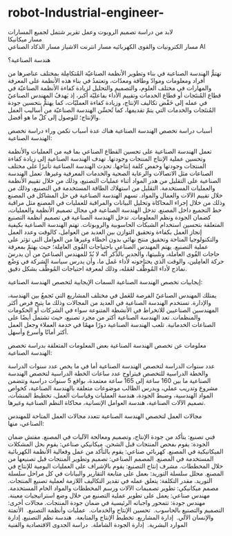# robot-Industrial-engineer-

لابد  من  دراسة  تصميم  الروبوت  وعمل تقرير شتمل  لجميع المسارات    
مسار   ميكانيكا  
مسار  الكترونيات والقوى الكهربائيه 
مسار انترنت الاشياز
مسار الذكاد الصناعي  AI


هندسة الصناعية؟

تهتمُّ الهندسة الصناعية في بناء وتطوير الأنظمة الصناعيّة المُتكامِلة بمختلف عناصرها من أفراد ومعلومات وموادّ وطاقة ومعدّات، وتعتمدُ في بناء هذه الأنظمة على المعرفة والمهارات في مختلف العلوم، والتصميم والتحليل لزيادة كفاءة الأنظمة الصناعيّة في قطاع المُنتَجات أو قطاع الخدمات وتقييم الأداء بفاعليّة أكبر، إذ يَهدفُ المهندس الصناعيّ في عمله إلى خَفْض تكاليف الإنتاج، وزيادة كفاءة العمليّات، كما يهتمُّ بتحسين جودة المُنتَجات والخدمات التي يتمّ تقديمها، كما تُحسِّن الهندسة الصناعيّة من أساليب العمل والإنتاج؛ للوصول إلى كلّ ما هو أفضل.



أسباب دراسة تخصص الهندسة الصناعية
هناك عدة أسباب تكمن وراء دراسة تخصص الهندسة الصناعية:

تعمل الهندسة الصناعية على تحسين القطاع الصناعي بما فيه من العمليات والأنظمة وتحسين عملية الإنتاج المنتجات وجودتها.
تهدف الهندسة الصناعية إلى زيادة كفاءة المنتجات وجودتها وخفض كلفة إنتاجها.
تحدِث الهندسة الصناعية تأثيرًا على مختلف الصناعات مثل الاتصالات والرعاية الصحية والخدمات المعرفية وغيرها.
تعمل الهندسة الصناعية على التقليل من هدر المواد أثناء عمليات التصنيع، وذلك من خلال تقييم الأنظمة والعمليات المستخدمة.
التقليل من استهلاك الطاقة المستخدمة في التصنيع، وذلك من خلال تقييم الآلات والعمال والمواد.
تسهم الهندسة الصناعية في حل المشاكل في المصنع وذلك من خلال إجراء المحاكاة وتحليل البيانات والمراقبة للعمليات في المصنع مثل مراقبة خط التجميع داخل المصنع.
تدخل الهندسة الصناعية في مجال تصميم الأنظمة والعمليات، كضمان الجودة ونظم المعلومات.
تدخل الهندسة الصناعية في تصميم أنظمة التصنيع المتعلقة بتحسين استخدام الشبكات الحاسوبية والروبوتات.
تهتم الهندسة الصناعية بكيفية إنجاز العمل بكفاءة وتحقيق التوازن بين العديد من العوامل، كالوقت وعدد العمل والتكنولوجيا المتاحة وتحقيق منتج نهائي بدون أخطاء وغيرها من العوامل التي تؤثر على عملية التصنيع.
يهتم المهندس الصناعي باحتياجات القُوى العامِلة؛ حيث يهتمّ بمعرفة حاجات القُوى العاملة، وتلبيتها، والجدير بالذِّكر أنّه لا بُدّ للمهندس الصناعيّ من أن يدرسَ حركة العامِلين، والوقت الذي يحتاجونه لأداء عَمل ما، وأن يدرس سياسة الشركة في وَضْع نماذج لأداء المُوظَّف لعَمَله، وذلك لمعرفة احتياجات المُوظَّف بشكل دقيق.


إيجابيات تخصص الهندسة الصناعية
السمات الإيجابية لتخصص الهندسة الصناعية:

يمتلك المهندس الصناعيّ الفرصة للعَمل في مختلف المشاريع التي تَجمعُ بين الهندسة، والإدارة.
تستخدم الهندسة الصناعية في العديد من المجالات وذلك ما يتيح فرص أكثر المهندسين الصناعيين للانخراط في الأنشطة المتنوعة سواء في الشركات أو الحكومات والمنظمات.
تعد الهندسة الصناعية أكثر من مجرد تصنيع، حيث تشتمل أيضًا على الصناعات الخدماتية.
تلعب الهندسة الصناعية دورًا مهمًا في خدمة العملاء وجعل العمل أكثر أمانًا وأسرع وأسهل.


معلومات عن تخصص الهندسة الصناعية
بعض المعلومات المتعلقة بدراسة تخصص الهندسة الصناعية:

عدد سنوات الدراسة لتخصص الهندسة الصناعية
أما في ما يخص عدد سنوات الدراسة والخطة الدراسية للتخصص فيتراوح عدد ساعات الخطة الدراسية لتخصص الهندسة الصناعية ما بين 160 ساعة إلى 165 ساعة معتمدة، بواقع 5 سنوات دراسية وتتضمن مشروع وتدريب عملي، ويدرس الطالب موضوعات متعلقة بالهندسة الصناعية، كخواص المواد الهندسية، وضبط الجودة، هندسة العمليات وقياسات العمل، تخطيط المنشآت، تصميم الآلات الصناعية، هندسة العوامل الإنسانية، محاكاة النظم الصناعية وغيرها.



مجالات العمل لتخصص الهندسة الصناعية
تتعدد مجالات العمل المتاحة للمهندس الصناعي، منها:

فني تصنيع: يتأكد من جودة الإنتاج، وتصميم ومعالجة الآليات في المصنع.
مفتش ضمان الجودة: يقوم بفحص المنتجات قبل الشحن.
ميكانيكي صناعي: يقوم بحل المشكلات الميكانيكية في المصنع.
كهربائي صناعي: يقوم بالتأكد من عمل وفعالية الأنظمة الكهربائية المستخدمة في المصنع.
المصمم الصناعي: تصميم وتطوير المنتجات قبل تصنيعها من خلال المخططات.
مشرف إنتاج التصنيع: يقوم بالإشراف على العمليات اليومية للإنتاج في المصنع.
محلل سلسلة التوريد: بعمل على متابعة التقارير والبيانات في كل مراحل سلسلة التوريد.
مقدر التكلفة: يتعلق عمله في تقدير التكاليف اللازمة لعملية تصنيع المنتجات.
مصمم ميكانيكي: تطوير تصميمات الآلات ورسم المخططات والمواد الخام المستخدمة.
مهندس صناعي: يعمل على تطوير عملية التصنيع من خلال وضع استراتيجيات معينة.
مهندس جودة: تتمحور واجباته الرئيسية في ضمان جودة المنتجات.
مجالات أخرى:
التصميم والتصنيع بالحاسوب. 
تحسين الإنتاج والخدمات. 
عمليات وأنظمة التصنيع. 
الأتمتة والإنسان الآلي. 
إدارة المشاريع.
تخطيط الإنتاج والمتابعة. 
هندسة نظم التصنيع.
إدارة الموارد البشرية. 
إدارة الجودة الشاملة. 
دراسة الجدوى الاقتصادية والفنية

